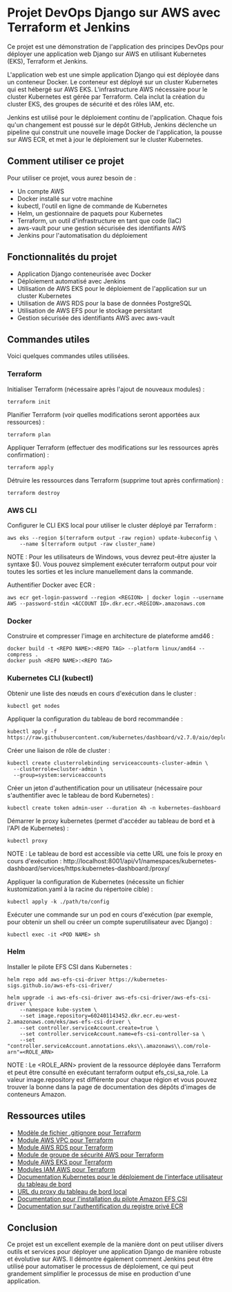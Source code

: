 # Projet DevOps Django sur AWS avec Terraform et Jenkins

Ce projet est une démonstration de l'application des principes DevOps pour déployer une application web Django sur AWS en utilisant Kubernetes (EKS), Terraform et Jenkins.

L'application web est une simple application Django qui est déployée dans un conteneur Docker. Le conteneur est déployé sur un cluster Kubernetes qui est hébergé sur AWS EKS. L'infrastructure AWS nécessaire pour le cluster Kubernetes est gérée par Terraform. Cela inclut la création du cluster EKS, des groupes de sécurité et des rôles IAM, etc.

Jenkins est utilisé pour le déploiement continu de l'application. Chaque fois qu'un changement est poussé sur le dépôt GitHub, Jenkins déclenche un pipeline qui construit une nouvelle image Docker de l'application, la pousse sur AWS ECR, et met à jour le déploiement sur le cluster Kubernetes.

## Comment utiliser ce projet

Pour utiliser ce projet, vous aurez besoin de :

- Un compte AWS
- Docker installé sur votre machine
- kubectl, l'outil en ligne de commande de Kubernetes
- Helm, un gestionnaire de paquets pour Kubernetes
- Terraform, un outil d'infrastructure en tant que code (IaC)
- aws-vault pour une gestion sécurisée des identifiants AWS
- Jenkins pour l'automatisation du déploiement

## Fonctionnalités du projet

- Application Django conteneurisée avec Docker
- Déploiement automatisé avec Jenkins
- Utilisation de AWS EKS pour le déploiement de l'application sur un cluster Kubernetes
- Utilisation de AWS RDS pour la base de données PostgreSQL
- Utilisation de AWS EFS pour le stockage persistant
- Gestion sécurisée des identifiants AWS avec aws-vault

## Commandes utiles

Voici quelques commandes utiles utilisées.

### Terraform

Initialiser Terraform (nécessaire après l'ajout de nouveaux modules) :
```
terraform init
```
Planifier Terraform (voir quelles modifications seront apportées aux ressources) :
```
terraform plan
```
Appliquer Terraform (effectuer des modifications sur les ressources après confirmation) :
```
terraform apply
```
Détruire les ressources dans Terraform (supprime tout après confirmation) :
```
terraform destroy
```

### AWS CLI

Configurer le CLI EKS local pour utiliser le cluster déployé par Terraform :
```
aws eks --region $(terraform output -raw region) update-kubeconfig \
    --name $(terraform output -raw cluster_name)
```
NOTE : Pour les utilisateurs de Windows, vous devrez peut-être ajuster la syntaxe $(). Vous pouvez simplement exécuter terraform output pour voir toutes les sorties et les inclure manuellement dans la commande.

Authentifier Docker avec ECR :
```
aws ecr get-login-password --region <REGION> | docker login --username AWS --password-stdin <ACCOUNT ID>.dkr.ecr.<REGION>.amazonaws.com
```

### Docker

Construire et compresser l'image en architecture de plateforme amd46 :
```
docker build -t <REPO NAME>:<REPO TAG> --platform linux/amd64 --compress .
docker push <REPO NAME>:<REPO TAG>
```

### Kubernetes CLI (kubectl)

Obtenir une liste des nœuds en cours d'exécution dans le cluster :
```
kubectl get nodes
```
Appliquer la configuration du tableau de bord recommandée :
```
kubectl apply -f https://raw.githubusercontent.com/kubernetes/dashboard/v2.7.0/aio/deploy/recommended.yaml
```
Créer une liaison de rôle de cluster :
```
kubectl create clusterrolebinding serviceaccounts-cluster-admin \
  --clusterrole=cluster-admin \
  --group=system:serviceaccounts
```
Créer un jeton d'authentification pour un utilisateur (nécessaire pour s'authentifier avec le tableau de bord Kubernetes) :
```
kubectl create token admin-user --duration 4h -n kubernetes-dashboard
```
Démarrer le proxy kubernetes (permet d'accéder au tableau de bord et à l'API de Kubernetes) :
```
kubectl proxy
```
NOTE : Le tableau de bord est accessible via cette URL une fois le proxy en cours d'exécution : http://localhost:8001/api/v1/namespaces/kubernetes-dashboard/services/https:kubernetes-dashboard:/proxy/

Appliquer la configuration de Kubernetes (nécessite un fichier kustomization.yaml à la racine du répertoire cible) :
```
kubectl apply -k ./path/to/config
```
Exécuter une commande sur un pod en cours d'exécution (par exemple, pour obtenir un shell ou créer un compte superutilisateur avec Django) :
```
kubectl exec -it <POD NAME> sh
```

### Helm

Installer le pilote EFS CSI dans Kubernetes :
```
helm repo add aws-efs-csi-driver https://kubernetes-sigs.github.io/aws-efs-csi-driver/

helm upgrade -i aws-efs-csi-driver aws-efs-csi-driver/aws-efs-csi-driver \
    --namespace kube-system \
    --set image.repository=602401143452.dkr.ecr.eu-west-2.amazonaws.com/eks/aws-efs-csi-driver \
    --set controller.serviceAccount.create=true \
    --set controller.serviceAccount.name=efs-csi-controller-sa \
    --set "controller.serviceAccount.annotations.eks\\.amazonaws\\.com/role-arn"=<ROLE_ARN>
```
NOTE : Le <ROLE_ARN> provient de la ressource déployée dans Terraform et peut être consulté en exécutant terraform output efs_csi_sa_role. La valeur image.repository est différente pour chaque région et vous pouvez trouver la bonne dans la page de documentation des dépôts d'images de conteneurs Amazon.

## Ressources utiles

- [Modèle de fichier .gitignore pour Terraform](https://github.com/github/gitignore/blob/main/Terraform.gitignore)
- [Module AWS VPC pour Terraform](https://registry.terraform.io/modules/terraform-aws-modules/vpc/aws/latest)
- [Module AWS RDS pour Terraform](https://registry.terraform.io/modules/terraform-aws-modules/rds/aws/latest)
- [Module de groupe de sécurité AWS pour Terraform](https://registry.terraform.io/modules/terraform-aws-modules/security-group/aws/latest)
- [Module AWS EKS pour Terraform](https://registry.terraform.io/modules/terraform-aws-modules/eks/aws/latest)
- [Modules IAM AWS pour Terraform](https://registry.terraform.io/modules/terraform-aws-modules/iam/aws/latest)
- [Documentation Kubernetes pour le déploiement de l'interface utilisateur du tableau de bord](https://kubernetes.io/docs/tasks/access-application-cluster/web-ui-dashboard/#deploying-the-dashboard-ui)
- [URL du proxy du tableau de bord local](http://localhost:8001/api/v1/namespaces/kubernetes-dashboard/services/https:kubernetes-dashboard:/proxy/)
- [Documentation pour l'installation du pilote Amazon EFS CSI](https://docs.aws.amazon.com/eks/latest/userguide/efs-csi.html)
- [Documentation sur l'authentification du registre privé ECR](https://docs.aws.amazon.com/AmazonECR/latest/userguide/registry_auth.html)

## Conclusion

Ce projet est un excellent exemple de la manière dont on peut utiliser divers outils et services pour déployer une application Django de manière robuste et évolutive sur AWS. Il démontre également comment Jenkins peut être utilisé pour automatiser le processus de déploiement, ce qui peut grandement simplifier le processus de mise en production d'une application.
